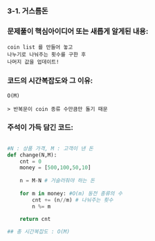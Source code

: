 ### 3-1. 거스름돈

### 문제풀이 핵심아이디어 또는 새롭게 알게된 내용: 
    coin list 를 만들어 놓고
    나누기로 나눠주는 횟수를 구한 후
    나머지 값을 업데이트!
            
### 코드의 시간복잡도와 그 이유:    
    O(M)
    
    > 반복문이 coin 종류 수만큼만 돌기 때문
   
    
    
### 주석이 가득 담긴 코드:
```python

#N : 상품 가격, M : 고객이 낸 돈
def change(N,M):
    cnt = 0
    money = [500,100,50,10]
    
    n = M-N # 거슬러줘야 하는 돈
    
    for m in money: #O(m) 동전 종류의 수
        cnt += (n//m) # 나눠주는 횟수
        n %= m
    
    return cnt 

## 총 시간복잡도 : O(M)

```
